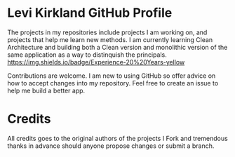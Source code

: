 # Levi Kirkland GitHub Profile


The projects in my repositories include projects I am working on, and projects that help me learn new methods. I am currently learning Clean Architecture and building both a Clean version and monolithic version of the same application as a way to distinquish the principals. 
https://img.shields.io/badge/Experience-20%20Years-yellow

Contributions are welcome. 
I am new to using GitHub so offer advice on how to accept changes into my repository. Feel free to create an issue to help me build a better app. 


# Credits
All credits goes to the original authors of the projects I Fork and tremendous thanks in advance should anyone propose changes or submit a branch.
